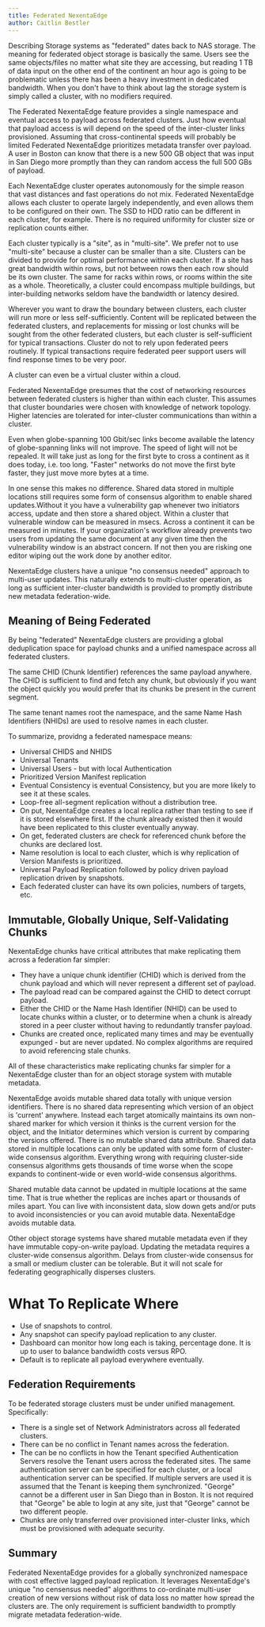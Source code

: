```yaml
---
title: Federated NexentaEdge
author: Caitlin Bestler
---
```

Describing Storage systems as  "federated" dates back to NAS storage. The meaning for federated object storage is basically the same. Users see the same objects/files no matter what site they are accessing, but reading 1 TB of data input on the other end of the continent an hour ago is going to be problematic unless there has been a heavy investment in dedicated bandwidth. When you don't have to think about lag
 the storage system is simply called a cluster, with no modifiers required.

The Federated NexentaEdge feature  provides a single namespace and eventual access to payload across federated clusters.  Just how eventual that payload access is will depend on the speed of the inter-cluster links provisioned. Assuming that cross-continental speeds will probably be limited Federated NexentaEdge prioritizes metadata transfer over payload. A user in Boston can know that there is a new 500 GB object that was input in San Diego more promptly than they can random access the full 500 GBs of payload.

Each NexentaEdge cluster operates autonomously for the simple reason that vast distances and fast operations do not mix. Federated NexentaEdge allows each cluster to operate largely independently, and even allows them to be configured on their own. The SSD to HDD ratio can be different in each cluster, for example. There is no required uniformity for cluster size or replication counts either.

Each cluster typically is a "site", as in "multi-site". We prefer not to use "multi-site" because a cluster can be smaller than a site. Clusters can be divided to provide for optimal performance within each cluster. If a site has great bandwidth within rows, but not between rows then each row should be its own cluster. The same for racks within rows, or rooms within the site as a whole. Theoretically, a cluster could encompass multiple buildings, but inter-building networks seldom have the bandwidth or latency desired.

Wherever you want to draw the boundary between clusters, each cluster will run more or less self-sufficiently. Content will be replicated between the federated clusters,  and replacements for missing or lost chunks will be sought from the other federated clusters, but each cluster is self-sufficient for typical transactions. Cluster do not to rely upon federated peers routinely. If typical transactions require federated peer support users will find response times to be very poor.

A cluster can even be a virtual cluster within a cloud.

Federated NexentaEdge presumes that the cost of networking resources between federated clusters is higher than within each cluster. This assumes that cluster boundaries were chosen with knowledge of network topology. Higher latencies are tolerated for  inter-cluster communications than within a cluster.

Even when globe-spanning 100 Gbit/sec links become available the latency of globe-spanning links will not improve. The speed of light will not be repealed. It will take just as long for the first byte to cross a continent as it does today, i.e. too long. "Faster" networks do not move the first byte faster, they just move more bytes at a time.

In one sense this makes no difference. Shared data stored in multiple locations still requires some form of consensus algorithm to enable shared updates.Without it you have a vulnerability gap whenever two initiators access, update and then store a shared object. Within a cluster that vulnerable window can be measured in msecs. Across a continent it can be measured in minutes. If your organization's workflow already prevents two users from updating the same document at any given time then the vulnerability window is an abstract concern. If not then you are risking one editor wiping out the work done by another editor.

NexentaEdge clusters have a unique "no consensus needed" approach to multi-user updates. This naturally extends to multi-cluster operation, as long as sufficient inter-cluster bandwidth is provided to promptly distribute new metadata federation-wide.

## Meaning of Being Federated
By being "federated" NexentaEdge clusters are providing a global deduplication space for payload chunks and a unified namespace across all federated clusters.

The same CHID (Chunk Identifier) references the same payload anywhere. The CHID is sufficient to find and fetch any chunk, but obviously if you want the object quickly you would prefer that its chunks be present in the current segment.

The same tenant names root the namespace, and the same Name Hash Identifiers (NHIDs) are used to resolve names in each cluster.

To summarize, providng a federated namespace means:
* Universal CHIDS and NHIDS
* Universal Tenants
* Universal Users - but with local Authentication
* Prioritized Version Manifest replication
* Eventual Consistency is eventual Consistency, but you are more likely to see it at these scales.
* Loop-free all-segment replication without a distribution tree.
* On put, NexentaEdge creates a local replica rather than testing to see if it is stored elsewhere first. If the chunk already existed then it would have been replicated to this cluster eventually anyway.
* On get, federated clusters are check for referenced chunk before the chunks are declared lost.
* Name resolution is local to each cluster, which is why replication of Version Manifests is prioritized.
* Universal Payload Replication followed by policy driven payload replication driven by snapshots.
* Each federated cluster can have its own policies, numbers of targets, etc.

## Immutable, Globally Unique, Self-Validating Chunks
NexentaEdge chunks have critical attributes that make replicating them across a federation far simpler:
* They have a unique chunk identifier (CHID) which is derived from the chunk payload and which will never represent a different set of payload.
* The payload read can be compared against the CHID to detect corrupt payload.
* Either the CHID or the Name Hash Identifier (NHID) can be used to locate chunks within a cluster, or to determine when a chunk is already stored in a peer cluster without having to redundantly transfer payload.
* Chunks are created once, replicated many times and may be eventually expunged - but are never updated. No complex algorithms are required to avoid referencing stale chunks.

All of these characteristics make replicating chunks far simpler for a NexentaEdge cluster than for an object storage system with mutable metadata.

NexentaEdge avoids mutable shared data totally with unique version identifiers. There is no shared data representing which version of an object is 'current' anywhere. Instead each target atomically maintains its own non-shared marker for which version it thinks is the current version for the object, and the Initiator determines which version is current by comparing the versions offered. There is no mutable shared data attribute. Shared data stored in multiple locations can only be updated with some form of cluster-wide consensus algorithm. Everything wrong with requiring cluster-side consensus algorithms gets thousands of time worse when the scope expands to continent-wide or even world-wide consensus algorithms.

Shared mutable data cannot be updated in multiple locations at the same time. That is true whether the replicas are inches apart or thousands of miles apart. You can live with inconsistent data, slow down gets and/or puts to avoid inconsistencies or you can avoid mutable data. NexentaEdge avoids mutable data.

Other object storage systems have shared mutable metadata even if they have immutable copy-on-write payload. Updating the metadata requires a cluster-wide consensus algorithm. Delays from cluster-wide consensus for a small or medium cluster can be tolerable. But it will not scale for federating geographically disperses clusters.

# What To Replicate Where
* Use of snapshots to control.
* Any snapshot can specify payload replication to any cluster.
* Dashboard can monitor how long each is taking, percentage done. It is up to user to balance bandwidth costs versus RPO.
* Default is to replicate all payload everywhere eventually.


## Federation Requirements
To be federated storage clusters must be under unified management. Specifically:
* There is a single set of Network Administrators across all federated clusters.
* There can be no conflict in Tenant names across the federation. 
* The can be no conflicts in how the Tenant specified Authentication Servers resolve the Tenant users across the federated sites. The same authentication server can be specified for each cluster, or a local authentication server can be specified. If multiple servers are used it is assumed that the Tenant is keeping them synchronized. "George" cannot be a different user in San Diego than in Boston. It is not required that "George" be able to login at any site, just that "George" cannot be two different people.
* Chunks are only transferred over provisioned inter-cluster links, which must be provisioned with adequate security.

## Summary
Federated NexentaEdge provides for a globally synchronized namespace with cost effective lagged payload replication. It leverages NexentaEdge's unique "no censensus needed" algorithms to co-ordinate multi-user creation of new versions without risk of data loss no matter how spread the clusters are. The only requirement is sufficient bandwidth to promptly migrate metadata federation-wide.
